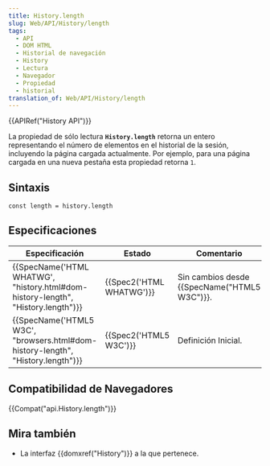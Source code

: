 ```yaml
---
title: History.length
slug: Web/API/History/length
tags:
  - API
  - DOM HTML
  - Historial de navegación
  - History
  - Lectura
  - Navegador
  - Propiedad
  - historial
translation_of: Web/API/History/length
---
```

{{APIRef("History API")}}

La propiedad de sólo lectura **`History.length`** retorna un entero representando el número de elementos en el historial de la sesión, incluyendo la página cargada actualmente. Por ejemplo, para una página cargada en una nueva pestaña esta propiedad retorna `1`.

## Sintaxis

```
const length = history.length
```

## Especificaciones

| Especificación                                                                                               | Estado                           | Comentario                                          |
| ------------------------------------------------------------------------------------------------------------ | -------------------------------- | --------------------------------------------------- |
| {{SpecName('HTML WHATWG', "history.html#dom-history-length", "History.length")}} | {{Spec2('HTML WHATWG')}} | Sin cambios desde {{SpecName("HTML5 W3C")}}. |
| {{SpecName('HTML5 W3C', "browsers.html#dom-history-length", "History.length")}}     | {{Spec2('HTML5 W3C')}}     | Definición Inicial.                                 |

## Compatibilidad de Navegadores

{{Compat("api.History.length")}}

## Mira también

- La interfaz {{domxref("History")}} a la que pertenece.
